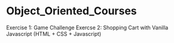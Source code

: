 # Object_Oriented_Courses
Exercise 1: Game Challenge
Exercse 2: Shopping Cart with Vanilla Javascript (HTML + CSS + Javascript)
